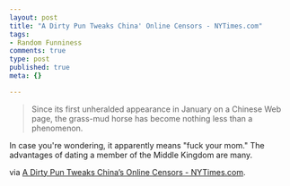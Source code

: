 ```yaml
--- 
layout: post
title: "A Dirty Pun Tweaks China' Online Censors - NYTimes.com"
tags: 
- Random Funniness
comments: true
type: post
published: true
meta: {}

---
```

<blockquote>Since its first unheralded appearance in January on a Chinese Web page, the grass-mud horse has become nothing less than a phenomenon.</blockquote>
In case you're wondering, it apparently means "fuck your mom." The advantages of dating a member of the Middle Kingdom are many.

via <a href="http://www.nytimes.com/2009/03/12/world/asia/12beast.html?_r=1&amp;hp">A Dirty Pun Tweaks China’s Online Censors - NYTimes.com</a>.
